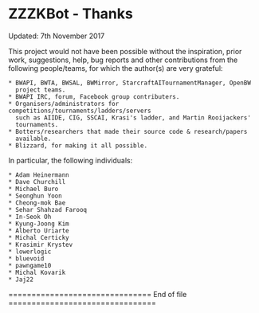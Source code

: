ZZZKBot - Thanks
================

Updated:   7th November 2017


This project would not have been possible without the inspiration, prior
work, suggestions, help, bug reports and other contributions from the
following people/teams, for which the author(s) are very grateful:

    * BWAPI, BWTA, BWSAL, BWMirror, StarcraftAITournamentManager, OpenBW
      project teams.
    * BWAPI IRC, forum, Facebook group contributers.
    * Organisers/administrators for competitions/tournaments/ladders/servers
      such as AIIDE, CIG, SSCAI, Krasi's ladder, and Martin Rooijackers'
      tournaments.
    * Botters/researchers that made their source code & research/papers
      available.
    * Blizzard, for making it all possible.

In particular, the following individuals:

    * Adam Heinermann
    * Dave Churchill
    * Michael Buro
    * Seonghun Yoon
    * Cheong-mok Bae 
    * Sehar Shahzad Farooq
    * In-Seok Oh
    * Kyung-Joong Kim
    * Alberto Uriarte
    * Michal Certicky
    * Krasimir Krystev
    * lowerlogic
    * bluevoid
    * pawngame10
    * Michal Kovarik
    * Jaj22

=============================== End of file ================================
